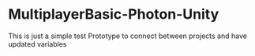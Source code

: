 # MultiplayerBasic-Photon-Unity
This is just a simple test Prototype to connect between projects and have updated variables
